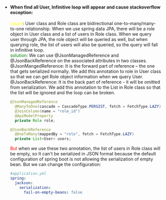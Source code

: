 - #### When find all User, Infinitive loop will appear and cause stackoverflow exception:
  <font color = yellow>cause</font>: User class and Role class are bidirectional one-to-many/many-to-one relationship. When we use spring data JPA, 
  there will be a role object in User class and a list of users in Role class. When we query user through JPA, the role object
  will be queried as well, but when querying role, the list of users will also be queried, so the query will fall in infinitive loop.  
  <font color = green>solution</font>: We can use @JsonManagedReference and @JsonBackReference on the associated attributes in two classes.  
  @JsonMangedReference: It is the forward part of reference – the one that gets serialized normally. We add this annotation to role in User class so that
  we can get Role object information when we query User.
  @JsonBackReference: It is the back part of reference - it will be omitted from serialization. We add this annotation to the List<User> in Role class so that 
  the list will be ignored and the loop can be broken.
  ~~~java
  @JsonManagedReference
    @ManyToOne(cascade = CascadeType.PERSIST, fetch = FetchType.LAZY)
    @JoinColumn(name = "role_id")
    @ApiModelProperty
    private Role role;
  ~~~
  ~~~java
  @JsonBackReference
    @OneToMany(mappedBy = "role", fetch = FetchType.LAZY)
    private List<User> users;
  ~~~
  <font color = red>But </font> when we use these two annotation, the list of users in Role class will be empty, so It can't be serialized in JSON format because 
  the default configuration of spring boot is not allowing the serialization of empty bean. But we can change the configuration:
  ~~~yaml
  #application.yml
  spring:
    jackson:
      serialization:
        fail-on-empty-beans: false
  ~~~